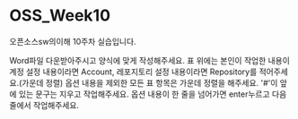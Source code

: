 # OSS_Week10
오픈소스sw의이해 10주차 실습입니다.

Word파일 다운받아주시고 양식에 맞게 작성해주세요.
표 위에는 본인이 작업한 내용이 계정 설정 내용이라면 Account, 레포지토리 설정 내용이라면 Repository를 적어주세요.(가운데 정렬)
옵션 내용을 제외한 모든 표 항목은 가운데 정렬을 해주세요.
'#'이 앞에 있는 문구는 지우고 작업해주세요.
옵션 내용이 한 줄을 넘어가면 enter누르고 다음줄에서 작업해주세요.
